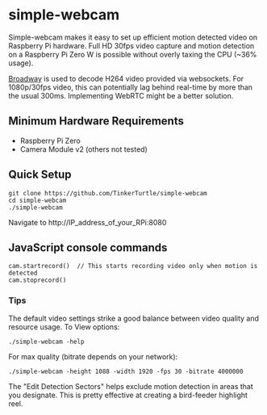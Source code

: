 # simple-webcam

Simple-webcam makes it easy to set up efficient motion detected video on Raspberry Pi hardware. Full HD 30fps video capture and motion detection on a Raspberry Pi Zero W is possible without overly taxing the CPU (~36% usage).

[Broadway](https://github.com/mbebenita/Broadway) is used to decode H264 video provided via websockets. For 1080p/30fps video, this can potentially lag behind real-time by more than the usual 300ms. Implementing WebRTC might be a better solution.

## Minimum Hardware Requirements
* Raspberry Pi Zero
* Camera Module v2 (others not tested)

## Quick Setup
```
git clone https://github.com/TinkerTurtle/simple-webcam
cd simple-webcam
./simple-webcam
```

Navigate to http://IP_address_of_your_RPi:8080


## JavaScript console commands
```
cam.startrecord()  // This starts recording video only when motion is detected
cam.stoprecord()
```

### Tips
The default video settings strike a good balance between video quality and resource usage.
To View options:
```
./simple-webcam -help
```
For max quality (bitrate depends on your network):
```
./simple-webcam -height 1088 -width 1920 -fps 30 -bitrate 4000000
```
The "Edit Detection Sectors" helps exclude motion detection in areas that you designate.
This is pretty effective at creating a bird-feeder highlight reel.
